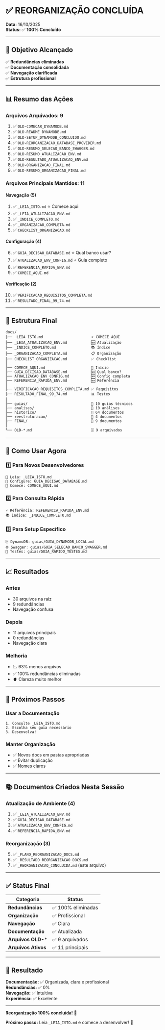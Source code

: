 # ✅ REORGANIZAÇÃO CONCLUÍDA

**Data:** 16/10/2025  
**Status:** ✅ **100% Concluído**

---

## 🎯 Objetivo Alcançado

✅ **Redundâncias eliminadas**  
✅ **Documentação consolidada**  
✅ **Navegação clarificada**  
✅ **Estrutura profissional**

---

## 📊 Resumo das Ações

### Arquivos Arquivados: 9

1. ✅ `OLD-COMECAR_DYNAMODB.md`
2. ✅ `OLD-README_DYNAMODB.md`
3. ✅ `OLD-SETUP_DYNAMODB_CONCLUIDO.md`
4. ✅ `OLD-REORGANIZACAO_DATABASE_PROVIDER.md`
5. ✅ `OLD-RESUMO_SELECAO_BANCO_SWAGGER.md`
6. ✅ `OLD-RESUMO_ATUALIZACAO_ENV.md`
7. ✅ `OLD-RESULTADO_ATUALIZACAO_ENV.md`
8. ✅ `OLD-ORGANIZACAO_FINAL.md`
9. ✅ `OLD-RESUMO_ORGANIZACAO_FINAL.md`

### Arquivos Principais Mantidos: 11

#### Navegação (5)

1. ✅ `_LEIA_ISTO.md` ⭐ Comece aqui
2. ✅ `_LEIA_ATUALIZACAO_ENV.md`
3. ✅ `_INDICE_COMPLETO.md`
4. ✅ `_ORGANIZACAO_COMPLETA.md`
5. ✅ `CHECKLIST_ORGANIZACAO.md`

#### Configuração (4)

6. ✅ `GUIA_DECISAO_DATABASE.md` ⭐ Qual banco usar?
7. ✅ `ATUALIZACAO_ENV_CONFIG.md` ⭐ Guia completo
8. ✅ `REFERENCIA_RAPIDA_ENV.md`
9. ✅ `COMECE_AQUI.md`

#### Verificação (2)

10. ✅ `VERIFICACAO_REQUISITOS_COMPLETA.md`
11. ✅ `RESULTADO_FINAL_99_74.md`

---

## 📁 Estrutura Final

```
docs/
├── _LEIA_ISTO.md                      ⭐ COMECE AQUI
├── _LEIA_ATUALIZACAO_ENV.md           🆕 Atualização
├── _INDICE_COMPLETO.md                📚 Índice
├── _ORGANIZACAO_COMPLETA.md           📋 Organização
├── CHECKLIST_ORGANIZACAO.md           ✅ Checklist
│
├── COMECE_AQUI.md                     🚀 Início
├── GUIA_DECISAO_DATABASE.md           🆕 Qual banco?
├── ATUALIZACAO_ENV_CONFIG.md          🆕 Config completa
├── REFERENCIA_RAPIDA_ENV.md           🆕 Referência
│
├── VERIFICACAO_REQUISITOS_COMPLETA.md ✅ Requisitos
├── RESULTADO_FINAL_99_74.md           📊 Testes
│
├── guias/                             📁 10 guias técnicos
├── analises/                          📁 10 análises
├── historico/                         📁 64 documentos
├── reestruturacao/                    📁 4 documentos
├── FINAL/                             📁 9 documentos
│
└── OLD-*.md                           🗄️ 9 arquivados
```

---

## 🎯 Como Usar Agora

### 1️⃣ Para Novos Desenvolvedores

```
📖 Leia: _LEIA_ISTO.md
🔧 Configure: GUIA_DECISAO_DATABASE.md
🚀 Comece: COMECE_AQUI.md
```

### 2️⃣ Para Consulta Rápida

```
⚡ Referência: REFERENCIA_RAPIDA_ENV.md
📚 Índice: _INDICE_COMPLETO.md
```

### 3️⃣ Para Setup Específico

```
🗄️ DynamoDB: guias/GUIA_DYNAMODB_LOCAL.md
🌐 Swagger: guias/GUIA_SELECAO_BANCO_SWAGGER.md
🧪 Testes: guias/GUIA_RAPIDO_TESTES.md
```

---

## 📈 Resultados

### Antes

- 30 arquivos na raiz
- 9 redundâncias
- Navegação confusa

### Depois

- 11 arquivos principais
- 0 redundâncias
- Navegação clara

### Melhoria

- 📉 63% menos arquivos
- ✅ 100% redundâncias eliminadas
- ⬆️ Clareza muito melhor

---

## 🎉 Próximos Passos

### Usar a Documentação

```
1. Consulte _LEIA_ISTO.md
2. Escolha seu guia necessário
3. Desenvolva!
```

### Manter Organização

- ✅ Novos docs em pastas apropriadas
- ✅ Evitar duplicação
- ✅ Nomes claros

---

## 📚 Documentos Criados Nesta Sessão

### Atualização de Ambiente (4)

1. ✅ `_LEIA_ATUALIZACAO_ENV.md`
2. ✅ `GUIA_DECISAO_DATABASE.md`
3. ✅ `ATUALIZACAO_ENV_CONFIG.md`
4. ✅ `REFERENCIA_RAPIDA_ENV.md`

### Reorganização (3)

5. ✅ `_PLANO_REORGANIZACAO_DOCS.md`
6. ✅ `_RESULTADO_REORGANIZACAO_DOCS.md`
7. ✅ `_REORGANIZACAO_CONCLUIDA.md` (este arquivo)

---

## ✅ Status Final

| Categoria | Status |
|-----------|--------|
| **Redundâncias** | ✅ 100% eliminadas |
| **Organização** | ✅ Profissional |
| **Navegação** | ✅ Clara |
| **Documentação** | ✅ Atualizada |
| **Arquivos OLD-*** | ✅ 9 arquivados |
| **Arquivos Ativos** | ✅ 11 principais |

---

## 🌟 Resultado

**Documentação:** ✅ Organizada, clara e profissional  
**Redundâncias:** ✅ 0%  
**Navegação:** ✅ Intuitiva  
**Experiência:** ✅ Excelente

---

**Reorganização 100% concluída!** 🎉

**Próximo passo:** Leia `_LEIA_ISTO.md` e comece a desenvolver! 🚀
